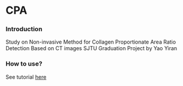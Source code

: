 # CPA
### Introduction
Study on Non-invasive Method for Collagen Proportionate Area Ratio Detection Based on CT images
SJTU Graduation Project by Yao Yiran

### How to use?

See tutorial [here](./tutorial.pdf)